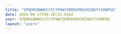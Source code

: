 ```yaml
---
title: "SP0DM1BNWECCFCYP9WYZKMSERNXSR2QKYY10NPSQ"
date: 2024-09-17T09:20:51.616Z
user: SP0DM1BNWECCFCYP9WYZKMSERNXSR2QKYY10NPSQ
layout: "users"
---
```

    
